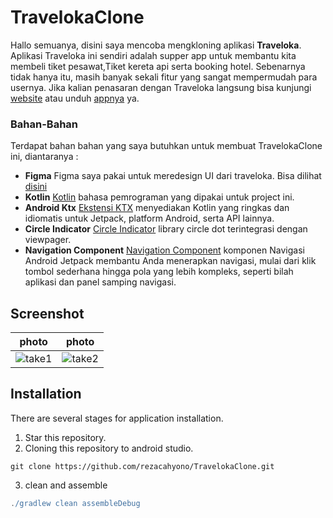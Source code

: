 
# TravelokaClone
Hallo semuanya, disini saya mencoba mengkloning aplikasi __Traveloka__. Aplikasi Traveloka ini sendiri adalah supper app untuk membantu 
kita membeli tiket pesawat,Tiket kereta api serta booking hotel. Sebenarnya tidak hanya itu, masih banyak sekali fitur yang sangat mempermudah para usernya.
Jika kalian penasaran dengan Traveloka langsung bisa kunjungi [website](https://www.traveloka.com/en-id/) atau unduh [appnya](https://play.google.com/store/search?q=traveloka&c=apps) ya.

### Bahan-Bahan
Terdapat bahan bahan yang saya butuhkan untuk membuat TravelokaClone ini, diantaranya :
- __Figma__
Figma saya pakai untuk meredesign UI dari traveloka. Bisa dilihat [disini](https://www.figma.com/file/ZuclYn5ByLmo24Uz30LCco/Traveloka-Clone?node-id=0%3A1)
- __Kotlin__
[Kotlin](https://kotlinlang.org/) bahasa pemrograman yang dipakai untuk project ini.
- __Android Ktx__
[Ekstensi KTX](https://developer.android.com/kotlin/ktx?hl=id&gclid=Cj0KCQjwr4eYBhDrARIsANPywCh-HbLDD56eN7jQ5AKNPMFwK_agIfsd9aTYKBRZxgS9szDymB-fl8gaAhDQEALw_wcB&gclsrc=aw.ds) menyediakan Kotlin yang ringkas dan idiomatis untuk Jetpack, platform Android, serta API lainnya.
- __Circle Indicator__
[Circle Indicator](https://github.com/tommybuonomo/dotsindicator) library circle dot terintegrasi dengan viewpager.
- __Navigation Component__
[Navigation Component](https://developer.android.com/guide/navigation?gclid=Cj0KCQjw1bqZBhDXARIsANTjCPJaSev_r1EOpl2Ns1KvNE4c0VG-d7PXHspdRhEIf1lgfTZ1aiYB-8UaAsMLEALw_wcB&gclsrc=aw.ds) komponen Navigasi Android Jetpack membantu Anda menerapkan navigasi, mulai dari klik tombol sederhana hingga pola yang lebih kompleks, seperti bilah aplikasi dan panel samping navigasi.

## Screenshot
| photo | photo |
|-------|-------|
|![take1](screenshot/take1.png)|![take2](screenshot/take2.png)|

## Installation
There are several stages for application installation.
1. Star this repository.
2. Cloning this repository to android studio. 
```git
git clone https://github.com/rezacahyono/TravelokaClone.git
```
3. clean and assemble
``` gradle
./gradlew clean assembleDebug
```
